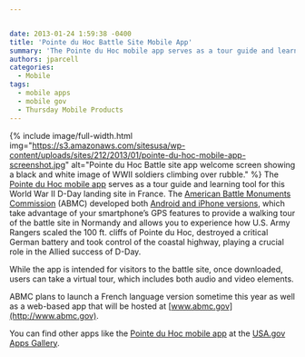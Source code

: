```yaml
---


date: 2013-01-24 1:59:38 -0400
title: 'Pointe du Hoc Battle Site Mobile App'
summary: 'The Pointe du Hoc mobile app serves as a tour guide and learning tool for this World War II D-Day landing site in France. The American Battle Monuments Commission&nbsp;(ABMC) developed both Android and'
authors: jparcell
categories:
  - Mobile
tags:
  - mobile apps
  - mobile gov
  - Thursday Mobile Products
---
```


{% include image/full-width.html img="https://s3.amazonaws.com/sitesusa/wp-content/uploads/sites/212/2013/01/pointe-du-hoc-mobile-app-screenshot.jpg" alt="Pointe du Hoc Battle site app welcome screen showing a black and white image of WWII soldiers climbing over rubble." %}
The [Pointe du Hoc mobile app](http://www.abmc.gov/events/PDH_APP_Release.php) serves as a tour guide and learning tool for this World War II D-Day landing site in France. The [American Battle Monuments Commission](http://www.abmc.gov/home.php) (ABMC) developed both [Android and iPhone versions](http://www.abmc.gov/events/PDH_APP_Release.php), which take advantage of your smartphone&#8217;s GPS features to provide a walking tour of the battle site in Normandy and allows you to experience how U.S. Army Rangers scaled the 100 ft. cliffs of Pointe du Hoc, destroyed a critical German battery and took control of the coastal highway, playing a crucial role in the Allied success of D-Day.

While the app is intended for visitors to the battle site, once downloaded, users can take a virtual tour, which includes both audio and video elements.

ABMC plans to launch a French language version sometime this year as well as a web-based app that will be hosted at [www.abmc.gov](http://www.abmc.gov).

You can find other apps like the [Pointe du Hoc mobile app](http://www.abmc.gov/events/PDH_APP_Release.php) at the [USA.gov Apps Gallery](http://apps.usa.gov/).
